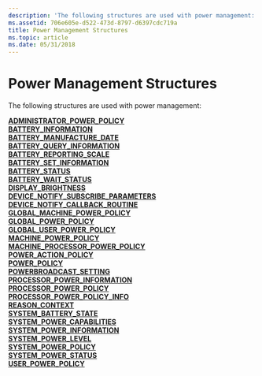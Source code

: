 ```yaml
---
description: 'The following structures are used with power management:'
ms.assetid: 706e605e-d522-473d-8797-d6397cdc719a
title: Power Management Structures
ms.topic: article
ms.date: 05/31/2018
---
```


# Power Management Structures

The following structures are used with power management:

<dl>

[**ADMINISTRATOR\_POWER\_POLICY**](/windows/desktop/api/WinNT/ns-winnt-administrator_power_policy)  
[**BATTERY\_INFORMATION**](battery-information-str.md)  
[**BATTERY\_MANUFACTURE\_DATE**](battery-manufacture-date-str.md)  
[**BATTERY\_QUERY\_INFORMATION**](battery-query-information-str.md)  
[**BATTERY\_REPORTING\_SCALE**](/windows/desktop/api/WinNT/ns-winnt-battery_reporting_scale)  
[**BATTERY\_SET\_INFORMATION**](battery-set-information-str.md)  
[**BATTERY\_STATUS**](battery-status-str.md)  
[**BATTERY\_WAIT\_STATUS**](battery-wait-status-str.md)  
[**DISPLAY\_BRIGHTNESS**](/previous-versions/windows/desktop/legacy/aa372686(v=vs.85))  
[**DEVICE\_NOTIFY\_SUBSCRIBE\_PARAMETERS**](/windows/desktop/api/Powrprof/ns-powrprof-device_notify_subscribe_parameters)  
[**DEVICE\_NOTIFY\_CALLBACK\_ROUTINE**](/windows/desktop/api/Powrprof/nc-powrprof-device_notify_callback_routine)  
[**GLOBAL\_MACHINE\_POWER\_POLICY**](/windows/desktop/api/PowrProf/ns-powrprof-global_machine_power_policy)  
[**GLOBAL\_POWER\_POLICY**](/windows/desktop/api/PowrProf/ns-powrprof-global_power_policy)  
[**GLOBAL\_USER\_POWER\_POLICY**](/windows/desktop/api/PowrProf/ns-powrprof-global_user_power_policy)  
[**MACHINE\_POWER\_POLICY**](/windows/desktop/api/PowrProf/ns-powrprof-machine_power_policy)  
[**MACHINE\_PROCESSOR\_POWER\_POLICY**](/windows/desktop/api/PowrProf/ns-powrprof-machine_processor_power_policy)  
[**POWER\_ACTION\_POLICY**](/windows/desktop/api/WinNT/ns-winnt-power_action_policy)  
[**POWER\_POLICY**](/windows/desktop/api/PowrProf/ns-powrprof-power_policy)  
[**POWERBROADCAST\_SETTING**](/windows/desktop/api/WinUser/ns-winuser-powerbroadcast_setting)  
[**PROCESSOR\_POWER\_INFORMATION**](processor-power-information-str.md)  
[**PROCESSOR\_POWER\_POLICY**](/windows/desktop/api/WinNT/ns-winnt-processor_power_policy)  
[**PROCESSOR\_POWER\_POLICY\_INFO**](/windows/desktop/api/WinNT/ns-winnt-processor_power_policy_info)  
[**REASON\_CONTEXT**](/windows/desktop/api/MinWinBase/ns-minwinbase-reason_context)  
[**SYSTEM\_BATTERY\_STATE**](/windows/desktop/api/WinNT/ns-winnt-system_battery_state)  
[**SYSTEM\_POWER\_CAPABILITIES**](/windows/desktop/api/WinNT/ns-winnt-system_power_capabilities)  
[**SYSTEM\_POWER\_INFORMATION**](system-power-information-str.md)  
[**SYSTEM\_POWER\_LEVEL**](/windows/desktop/api/WinNT/ns-winnt-system_power_level)  
[**SYSTEM\_POWER\_POLICY**](/windows/desktop/api/WinNT/ns-winnt-system_power_policy)  
[**SYSTEM\_POWER\_STATUS**](/windows/desktop/api/Winbase/ns-winbase-system_power_status)  
[**USER\_POWER\_POLICY**](/windows/desktop/api/PowrProf/ns-powrprof-user_power_policy)  
</dl>

 

 
